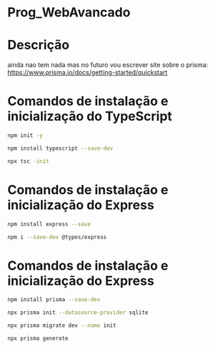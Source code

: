 # Prog_WebAvancado

# Descrição
ainda nao tem nada mas no futuro vou escrever
site sobre o prisma: https://www.prisma.io/docs/getting-started/quickstart


# Comandos de instalação e inicialização do TypeScript
```bash
npm init -y
```
```bash
npm install typescript --save-dev
```
```bash
npx tsc -init
```

# Comandos de instalação e inicialização do Express
```bash
npm install express --save
```
```bash
npm i --save-dev @types/express
```
# Comandos de instalação e inicialização do Express
```bash
npm install prisma --save-dev
```
```bash
npx prisma init --datasource-provider sqlite
```
```bash
npx prisma migrate dev --name init
```
```bash
npx prisma generate
```
